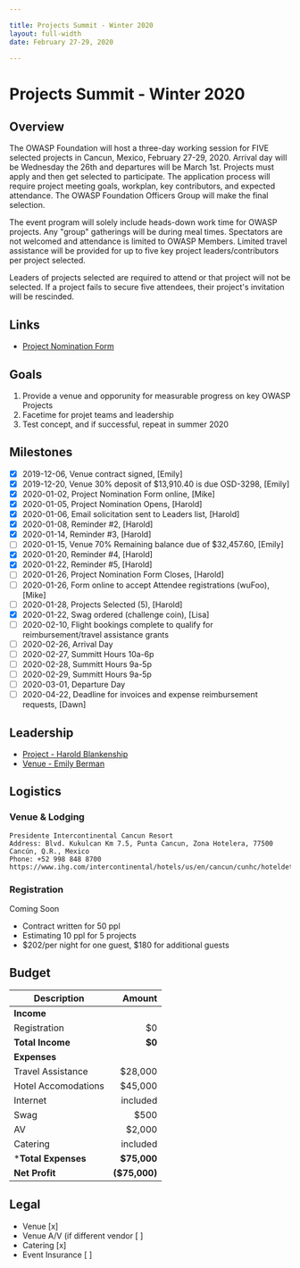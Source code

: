 ```yaml
---

title: Projects Summit - Winter 2020
layout: full-width
date: February 27-29, 2020

---
```


# Projects Summit - Winter 2020

## Overview

The OWASP Foundation will host a three-day working session for FIVE selected projects in Cancun, Mexico, February 27-29, 2020. Arrival day will be Wednesday the 26th and departures will be March 1st. Projects must apply and then get selected to participate. The application process will require project meeting goals, workplan, key contributors, and expected attendance. The OWASP Foundation Officers Group will make the final selection.

The event program will solely include heads-down work time for OWASP projects. Any "group" gatherings will be during meal times. Spectators are not welcomed and attendance is limited to OWASP Members. Limited travel assistance will be provided for up to five key project leaders/contributors per project selected.

Leaders of projects selected are required to attend or that project will not be selected. If a project fails to secure five attendees, their project's invitation will be rescinded.

## Links
- [Project Nomination Form](https://owasp.wufoo.com/forms/projects-summit-application/)

## Goals

1. Provide a venue and opporunity for measurable progress on key OWASP Projects
2. Facetime for projet teams and leadership
3. Test concept, and if successful, repeat in summer 2020

## Milestones

- [x] 2019-12-06, Venue contract signed, [Emily]
- [x] 2019-12-20, Venue 30% deposit of $13,910.40 is due OSD-3298, [Emily]
- [x] 2020-01-02, Project Nomination Form online, [Mike]
- [x] 2020-01-05, Project Nomination Opens, [Harold]
- [x] 2020-01-06, Email solicitation sent to Leaders list, [Harold]
- [x] 2020-01-08, Reminder #2, [Harold]
- [x] 2020-01-14, Reminder #3, [Harold]
- [ ] 2020-01-15, Venue 70% Remaining balance due of $32,457.60, [Emily]
- [x] 2020-01-20, Reminder #4, [Harold]
- [x] 2020-01-22, Reminder #5, [Harold]
- [ ] 2020-01-26, Project Nomination Form Closes, [Harold]
- [ ] 2020-01-26, Form online to accept Attendee registrations (wuFoo), [Mike]
- [ ] 2020-01-28, Projects Selected (5), [Harold]
- [X] 2020-01-22, Swag ordered (challenge coin), [Lisa]
- [ ] 2020-02-10, Flight bookings complete to qualify for reimbursement/travel assistance grants
- [ ] 2020-02-26, Arrival Day
- [ ] 2020-02-27, Summitt Hours 10a-6p
- [ ] 2020-02-28, Summitt Hours 9a-5p
- [ ] 2020-02-29, Summitt Hours 9a-5p
- [ ] 2020-03-01, Departure Day
- [ ] 2020-04-22, Deadline for invoices and expense reimbursement requests, [Dawn]

## Leadership

* [Project - Harold Blankenship](mailto:harold.blankenship@owasp.com?subject=Project%20Summit)
* [Venue - Emily Berman](mailto:emily.berman@owasp.com?subject=Project%20Summit)


## Logistics

### Venue & Lodging

``` 
Presidente Intercontinental Cancun Resort
Address: Blvd. Kukulcan Km 7.5, Punta Cancun, Zona Hotelera, 77500 Cancún, Q.R., Mexico
Phone: +52 998 848 8700
https://www.ihg.com/intercontinental/hotels/us/en/cancun/cunhc/hoteldetail
```


### Registration 

Coming Soon
- Contract written for 50 ppl
- Estimating 10 ppl for 5 projects
- $202/per night for one guest, $180 for additional guests

## Budget 

Description            | Amount
--------------         | ------------:
**Income**             | 
Registration           | $0
**Total Income**       | **$0**
**Expenses**           | 
Travel Assistance      | $28,000 
Hotel Accomodations    | $45,000 
Internet               | included
Swag                   | $500
AV                     | $2,000 
Catering               | included
***Total Expenses**    | **$75,000**
**Net Profit**         | **($75,000)**


## Legal

* Venue [x]
* Venue A/V (if different vendor [ ]
* Catering [x]
* Event Insurance [ ]

